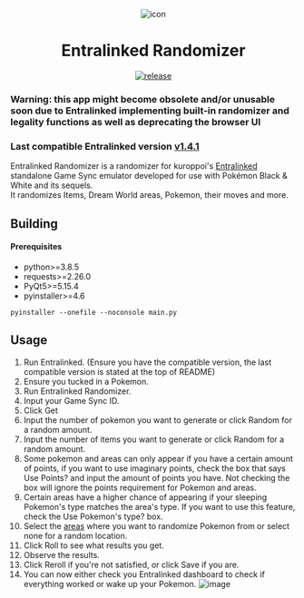 <p align="center">
  <img src="https://github.com/Paxnar/EntralinkedRandomizer/assets/67262211/cb2a67a4-842c-4260-b436-cf02493c129c" alt="icon"/>
</p>
<h1 align="center">Entralinked Randomizer</h1>
<p align="center">
  <a href="https://github.com/Paxnar/EntralinkedRandomizer/releases/latest"><img src="https://img.shields.io/github/v/release/Paxnar/EntralinkedRandomizer?labelColor=30373D&label=Release&logoColor=959DA5&logo=github&filter=*" alt="release"/></a>
</p>

### Warning: this app might become obsolete and/or unusable soon due to Entralinked implementing built-in randomizer and legality functions as well as deprecating the browser UI
### Last compatible Entralinked version [v1.4.1](https://github.com/kuroppoi/entralinked/releases/tag/v1.4.1)

Entralinked Randomizer is a randomizer for kuroppoi's [Entralinked](https://github.com/kuroppoi/entralinked/) standalone Game Sync emulator developed for use with Pokémon Black & White and its sequels.\
It randomizes Items, Dream World areas, Pokemon, their moves and more.

<!-- For users: [Quick Setup Guide](https://github.com/kuroppoi/entralinked/wiki/Setup) -->

## Building

#### Prerequisites

- python>=3.8.5
- requests>=2.26.0
- PyQt5>=5.15.4
- pyinstaller>=4.6

```
pyinstaller --onefile --noconsole main.py
```

## Usage

1. Run Entralinked. (Ensure you have the compatible version, the last compatible version is stated at the top of README)
1. Ensure you tucked in a Pokemon.
1. Run Entralinked Randomizer.
1. Input your Game Sync ID.
1. Click Get
1. Input the number of pokemon you want to generate or click Random for a random amount.
1. Input the number of items you want to generate or click Random for a random amount.
1. Some pokemon and areas can only appear if you have a certain amount of points, if you want to use imaginary points, check the box that says Use Points? and input the amount of points you have. Not checking the box will ignore the points requirement for Pokemon and areas.
1. Certain areas have a higher chance of appearing if your sleeping Pokemon's type matches the area's type. If you want to use this feature, check the Use Pokemon's type? box.
1. Select the [areas](https://bulbapedia.bulbagarden.net/wiki/Pok%C3%A9mon_Dream_World#Areas) where you want to randomize Pokemon from or select none for a random location.
1. Click Roll to see what results you get.
1. Observe the results.
1. Click Reroll if you're not satisfied, or click Save if you are.
1. You can now either check you Entralinked dashboard to check if everything worked or wake up your Pokemon.
![image](https://github.com/Paxnar/EntralinkedRandomizer/assets/67262211/d7daf3c8-3404-4702-b1a9-66497047e7f5)
